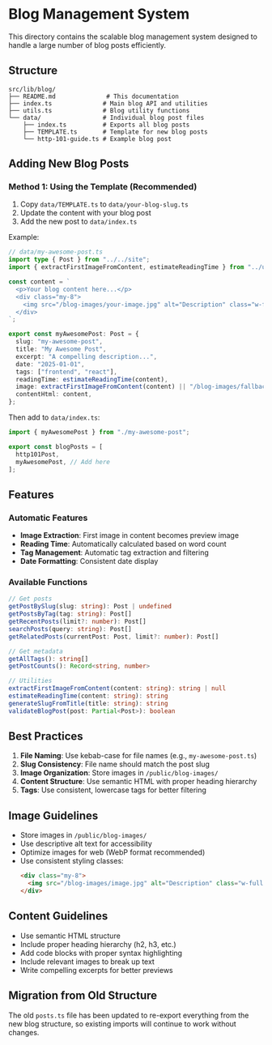 # Blog Management System

This directory contains the scalable blog management system designed to handle a large number of blog posts efficiently.

## Structure

```
src/lib/blog/
├── README.md              # This documentation
├── index.ts              # Main blog API and utilities
├── utils.ts              # Blog utility functions
└── data/                 # Individual blog post files
    ├── index.ts          # Exports all blog posts
    ├── TEMPLATE.ts       # Template for new blog posts
    └── http-101-guide.ts # Example blog post
```

## Adding New Blog Posts

### Method 1: Using the Template (Recommended)

1. Copy `data/TEMPLATE.ts` to `data/your-blog-slug.ts`
2. Update the content with your blog post
3. Add the new post to `data/index.ts`

Example:
```typescript
// data/my-awesome-post.ts
import type { Post } from "../../site";
import { extractFirstImageFromContent, estimateReadingTime } from "../utils";

const content = `
  <p>Your blog content here...</p>
  <div class="my-8">
    <img src="/blog-images/your-image.jpg" alt="Description" class="w-full max-w-lg rounded-lg shadow-sm border border-border/20" />
  </div>
`;

export const myAwesomePost: Post = {
  slug: "my-awesome-post",
  title: "My Awesome Post",
  excerpt: "A compelling description...",
  date: "2025-01-01",
  tags: ["frontend", "react"],
  readingTime: estimateReadingTime(content),
  image: extractFirstImageFromContent(content) || "/blog-images/fallback.jpg",
  contentHtml: content,
};
```

Then add to `data/index.ts`:
```typescript
import { myAwesomePost } from "./my-awesome-post";

export const blogPosts = [
  http101Post,
  myAwesomePost, // Add here
];
```

## Features

### Automatic Features
- **Image Extraction**: First image in content becomes preview image
- **Reading Time**: Automatically calculated based on word count
- **Tag Management**: Automatic tag extraction and filtering
- **Date Formatting**: Consistent date display

### Available Functions

```typescript
// Get posts
getPostBySlug(slug: string): Post | undefined
getPostsByTag(tag: string): Post[]
getRecentPosts(limit?: number): Post[]
searchPosts(query: string): Post[]
getRelatedPosts(currentPost: Post, limit?: number): Post[]

// Get metadata
getAllTags(): string[]
getPostCounts(): Record<string, number>

// Utilities
extractFirstImageFromContent(content: string): string | null
estimateReadingTime(content: string): string
generateSlugFromTitle(title: string): string
validateBlogPost(post: Partial<Post>): boolean
```

## Best Practices

1. **File Naming**: Use kebab-case for file names (e.g., `my-awesome-post.ts`)
2. **Slug Consistency**: File name should match the post slug
3. **Image Organization**: Store images in `/public/blog-images/`
4. **Content Structure**: Use semantic HTML with proper heading hierarchy
5. **Tags**: Use consistent, lowercase tags for better filtering

## Image Guidelines

- Store images in `/public/blog-images/`
- Use descriptive alt text for accessibility
- Optimize images for web (WebP format recommended)
- Use consistent styling classes:
  ```html
  <div class="my-8">
    <img src="/blog-images/image.jpg" alt="Description" class="w-full max-w-lg rounded-lg shadow-sm border border-border/20" />
  </div>
  ```

## Content Guidelines

- Use semantic HTML structure
- Include proper heading hierarchy (h2, h3, etc.)
- Add code blocks with proper syntax highlighting
- Include relevant images to break up text
- Write compelling excerpts for better previews

## Migration from Old Structure

The old `posts.ts` file has been updated to re-export everything from the new blog structure, so existing imports will continue to work without changes.
